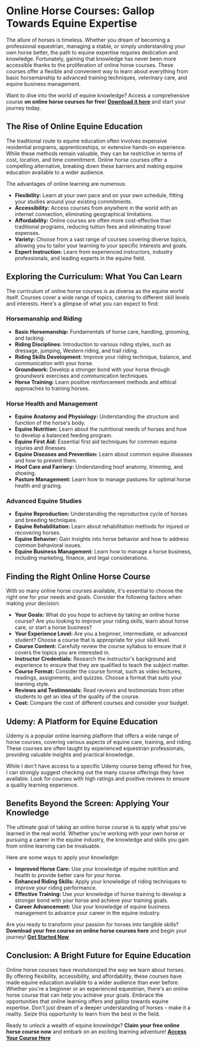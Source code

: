 # Online Horse Courses: Gallop Towards Equine Expertise

The allure of horses is timeless. Whether you dream of becoming a professional equestrian, managing a stable, or simply understanding your own horse better, the path to equine expertise requires dedication and knowledge. Fortunately, gaining that knowledge has never been more accessible thanks to the proliferation of online horse courses. These courses offer a flexible and convenient way to learn about everything from basic horsemanship to advanced training techniques, veterinary care, and equine business management.

Want to dive into the world of equine knowledge? Access a comprehensive course **on online horse courses for free**! [**Download it here**](https://udemywork.com/online-horse-courses) and start your journey today.

## The Rise of Online Equine Education

The traditional route to equine education often involves expensive residential programs, apprenticeships, or extensive hands-on experience. While these methods remain valuable, they can be restrictive in terms of cost, location, and time commitment. Online horse courses offer a compelling alternative, breaking down these barriers and making equine education available to a wider audience.

The advantages of online learning are numerous:

*   **Flexibility:** Learn at your own pace and on your own schedule, fitting your studies around your existing commitments.
*   **Accessibility:** Access courses from anywhere in the world with an internet connection, eliminating geographical limitations.
*   **Affordability:** Online courses are often more cost-effective than traditional programs, reducing tuition fees and eliminating travel expenses.
*   **Variety:** Choose from a vast range of courses covering diverse topics, allowing you to tailor your learning to your specific interests and goals.
*   **Expert Instruction:** Learn from experienced instructors, industry professionals, and leading experts in the equine field.

## Exploring the Curriculum: What You Can Learn

The curriculum of online horse courses is as diverse as the equine world itself. Courses cover a wide range of topics, catering to different skill levels and interests. Here's a glimpse of what you can expect to find:

### Horsemanship and Riding

*   **Basic Horsemanship:** Fundamentals of horse care, handling, grooming, and tacking.
*   **Riding Disciplines:** Introduction to various riding styles, such as dressage, jumping, Western riding, and trail riding.
*   **Riding Skills Development:** Improve your riding technique, balance, and communication with your horse.
*   **Groundwork:** Develop a stronger bond with your horse through groundwork exercises and communication techniques.
*   **Horse Training:** Learn positive reinforcement methods and ethical approaches to training horses.

### Horse Health and Management

*   **Equine Anatomy and Physiology:** Understanding the structure and function of the horse's body.
*   **Equine Nutrition:** Learn about the nutritional needs of horses and how to develop a balanced feeding program.
*   **Equine First Aid:** Essential first aid techniques for common equine injuries and illnesses.
*   **Equine Diseases and Prevention:** Learn about common equine diseases and how to prevent them.
*   **Hoof Care and Farriery:** Understanding hoof anatomy, trimming, and shoeing.
*   **Pasture Management:** Learn how to manage pastures for optimal horse health and grazing.

### Advanced Equine Studies

*   **Equine Reproduction:** Understanding the reproductive cycle of horses and breeding techniques.
*   **Equine Rehabilitation:** Learn about rehabilitation methods for injured or recovering horses.
*   **Equine Behavior:** Gain insights into horse behavior and how to address common behavioral issues.
*   **Equine Business Management:** Learn how to manage a horse business, including marketing, finance, and legal considerations.

## Finding the Right Online Horse Course

With so many online horse courses available, it's essential to choose the right one for your needs and goals. Consider the following factors when making your decision:

*   **Your Goals:** What do you hope to achieve by taking an online horse course? Are you looking to improve your riding skills, learn about horse care, or start a horse business?
*   **Your Experience Level:** Are you a beginner, intermediate, or advanced student? Choose a course that is appropriate for your skill level.
*   **Course Content:** Carefully review the course syllabus to ensure that it covers the topics you are interested in.
*   **Instructor Credentials:** Research the instructor's background and experience to ensure that they are qualified to teach the subject matter.
*   **Course Format:** Consider the course format, such as video lectures, readings, assignments, and quizzes. Choose a format that suits your learning style.
*   **Reviews and Testimonials:** Read reviews and testimonials from other students to get an idea of the quality of the course.
*   **Cost:** Compare the cost of different courses and consider your budget.

## Udemy: A Platform for Equine Education

Udemy is a popular online learning platform that offers a wide range of horse courses, covering various aspects of equine care, training, and riding. These courses are often taught by experienced equestrian professionals, providing valuable insights and practical knowledge.

While I don't have access to a specific Udemy course being offered for free, I can strongly suggest checking out the many course offerings they have available. Look for courses with high ratings and positive reviews to ensure a quality learning experience.

## Benefits Beyond the Screen: Applying Your Knowledge

The ultimate goal of taking an online horse course is to apply what you've learned in the real world. Whether you're working with your own horse or pursuing a career in the equine industry, the knowledge and skills you gain from online learning can be invaluable.

Here are some ways to apply your knowledge:

*   **Improved Horse Care:** Use your knowledge of equine nutrition and health to provide better care for your horse.
*   **Enhanced Riding Skills:** Apply your knowledge of riding techniques to improve your riding performance.
*   **Effective Training:** Use your knowledge of horse training to develop a stronger bond with your horse and achieve your training goals.
*   **Career Advancement:** Use your knowledge of equine business management to advance your career in the equine industry.

Are you ready to transform your passion for horses into tangible skills? **Download your free course on online horse courses here** and begin your journey! [**Get Started Now**](https://udemywork.com/online-horse-courses)

## Conclusion: A Bright Future for Equine Education

Online horse courses have revolutionized the way we learn about horses. By offering flexibility, accessibility, and affordability, these courses have made equine education available to a wider audience than ever before. Whether you're a beginner or an experienced equestrian, there's an online horse course that can help you achieve your goals. Embrace the opportunities that online learning offers and gallop towards equine expertise. Don't just dream of a deeper understanding of horses – make it a reality. Seize this opportunity to learn from the best in the field.

Ready to unlock a wealth of equine knowledge? **Claim your free online horse course now** and embark on an exciting learning adventure! [**Access Your Course Here**](https://udemywork.com/online-horse-courses)
